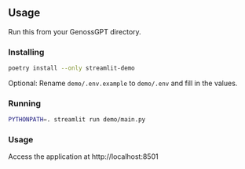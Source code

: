 ## Usage
Run this from your GenossGPT directory.
### Installing

```bash
poetry install --only streamlit-demo
```

Optional: Rename `demo/.env.example` to `demo/.env` and fill in the values.

### Running

```bash
PYTHONPATH=. streamlit run demo/main.py
```

### Usage

Access the application at http://localhost:8501
